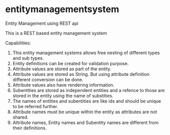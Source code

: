 # entitymanagementsystem
Entity Management using REST api

This is a REST based entity management system

Capabilities:
1. This entity management systems allows free nesting of different types and sub types.
2. Entity definitions can be created for validation purpose.
3. Attribute values are stored as part of the entity.
4. Attribute values are stored as String. But using attribute definition different conversion can be done.
5. Attribute values also have rendering information.
6. Subentities are stored as independent entities and a refence to those are stored in the entity using the name of substities.
7. The names of entities and subentities are like ids and should be unique to be referred further.
8. Attribute names must be unique within the entity as attributes are not shared.
9. Attribute names, Entity names and Subentity names are different from their definitions.